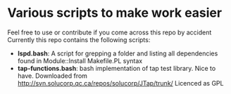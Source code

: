 Various scripts to make work easier
===================================

Feel free to use or contribute if you come across this repo by accident
Currently this repo contains the following scripts:

 - __lspd.bash__: 
   A script for grepping a folder and listing all dependencies found
   in Module::Install Makefile.PL syntax
 - __tap-functions.bash__: 
   bash implementation of tap test library. Nice to have. Downloaded 
   from http://svn.solucorp.qc.ca/repos/solucorp/JTap/trunk/
   Licenced as GPL

